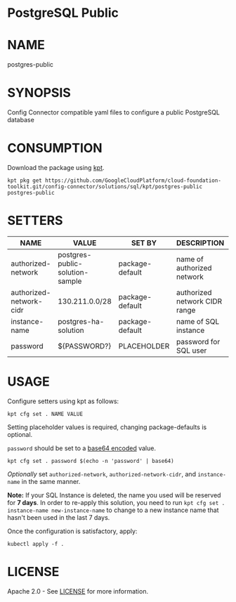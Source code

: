 PostgreSQL Public
==================================================
# NAME
  postgres-public
# SYNOPSIS
  Config Connector compatible yaml files to configure a public PostgreSQL database
# CONSUMPTION
  Download the package using [kpt](https://googlecontainertools.github.io/kpt/).
  ```
  kpt pkg get https://github.com/GoogleCloudPlatform/cloud-foundation-toolkit.git/config-connector/solutions/sql/kpt/postgres-public postgres-public
  ```
# SETTERS
|          NAME           |              VALUE              |     SET BY      |          DESCRIPTION          | COUNT |
|-------------------------|---------------------------------|-----------------|-------------------------------|-------|
| authorized-network      | postgres-public-solution-sample | package-default | name of authorized network    | 1     |
| authorized-network-cidr | 130.211.0.0/28                  | package-default | authorized network CIDR range | 1     |
| instance-name           | postgres-ha-solution            | package-default | name of SQL instance          | 3     |
| password                | ${PASSWORD?}                    | PLACEHOLDER     | password for SQL user         | 1     |
# USAGE
  Configure setters using kpt as follows:
  ```
  kpt cfg set . NAME VALUE
  ```
  Setting placeholder values is required, changing package-defaults is optional.

  `password` should be set to a [base64
encoded](https://kubernetes.io/docs/concepts/configuration/secret/#creating-a-secret-manually)
value.
  ```
  kpt cfg set . password $(echo -n 'password' | base64)
  ```
  _Optionally_ set `authorized-network`, `authorized-network-cidr`, and `instance-name` in the same manner.

  **Note:** If your SQL Instance is deleted, the name you used will be reserved
for **7 days**. In order to re-apply this solution, you need to run
`kpt cfg set . instance-name new-instance-name` to change to a new
instance name that hasn't been used in the last 7 days.
 
  Once the configuration is satisfactory, apply:
  ```
  kubectl apply -f .
  ```
# LICENSE
  Apache 2.0 - See [LICENSE](/LICENSE) for more information.

